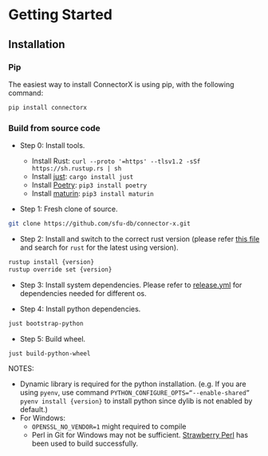 # Getting Started

## Installation

### Pip

The easiest way to install ConnectorX is using pip, with the following command:

```bash
pip install connectorx
```

### Build from source code

* Step 0: Install tools.
    * Install Rust: `curl --proto '=https' --tlsv1.2 -sSf https://sh.rustup.rs | sh`
    * Install [just](https://github.com/casey/just): `cargo install just`
    * Install [Poetry](https://python-poetry.org/docs/): `pip3 install poetry`
    * Install [maturin](https://www.maturin.rs/): `pip3 install maturin`

* Step 1: Fresh clone of source.
```bash
git clone https://github.com/sfu-db/connector-x.git
```

* Step 2: Install and switch to the correct rust version (please refer [this file](https://github.com/sfu-db/connector-x/blob/main/.github/workflows/release.yml) and search for `rust` for the latest using version).
```bash
rustup install {version}
rustup override set {version}
```

* Step 3: Install system dependencies. Please refer to [release.yml](https://github.com/sfu-db/connector-x/blob/main/.github/workflows/release.yml) for dependencies needed for different os.

* Step 4: Install python dependencies.
```bash
just bootstrap-python
```

* Step 5: Build wheel.
```bash
just build-python-wheel
```

NOTES:
* Dynamic library is required for the python installation. (e.g. If you are using `pyenv`, use command `PYTHON_CONFIGURE_OPTS=“--enable-shared” pyenv install {version}` to install python since dylib is not enabled by default.)
* For Windows:
  * `OPENSSL_NO_VENDOR=1` might required to compile
  * Perl in Git for Windows may not be sufficient. [Strawberry Perl](https://strawberryperl.com) has been used to build successfully.
